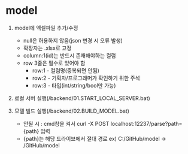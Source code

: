 # model

1. model에 엑셀파일 추가/수정
    - null은 허용하지 않음(json 변경 시 오류 발생)
    - 확장자는 .xlsx로 고정
    - column:1(id)는 반드시 존재해야하는 컬럼
    - row 3줄은 필수로 있어야 함
        - row:1 - 컬럼명(중복되면 안됨)
        - row:2 - 기획자/프로그래머가 확인하기 위한 주석
        - row:3 - 타입(int/string/bool만 가능)

2. 로컬 서버 실행(/backend/01.START_LOCAL_SERVER.bat)

3. 모델 빌드 실행(/backend/02.BUILD_MODEL.bat)
    - 안될 시 : cmd창을 켜서 curl -X POST localhost:12237/parse?path={path} 입력
    - {path}는 해당 드라이브에서 절대 경로 ex) C:/GitHub/model -> /GitHub/model